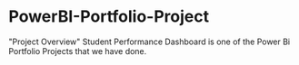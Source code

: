 # PowerBI-Portfolio-Project
"Project Overview"
Student Performance Dashboard is one of the Power Bi Portfolio Projects that we have done.
